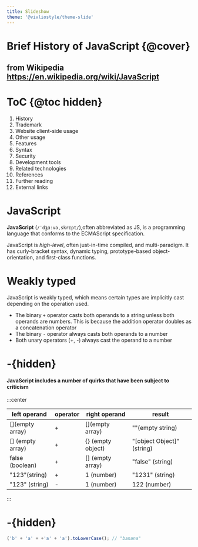 ```yaml
---
title: Slideshow
theme: '@vivliostyle/theme-slide'
---
```


# Brief History of JavaScript {@cover}

## from Wikipedia <https://en.wikipedia.org/wiki/JavaScript>

# ToC {@toc hidden}

1. History
2. Trademark
3. Website client-side usage
4. Other usage
5. Features
6. Syntax
7. Security
8. Development tools
9. Related technologies
10. References
11. Further reading
12. External links

# JavaScript

**JavaScript** (`/ˈdʒɑːvəˌskrɪpt/`),often abbreviated as JS, is a programming language that conforms to the ECMAScript specification.

JavaScript is _high-level_, often just-in-time compiled, and multi-paradigm. It has curly-bracket syntax, dynamic typing, prototype-based object-orientation, and first-class functions.

# Weakly typed

JavaScript is weakly typed, which means certain types are implicitly cast depending on the operation used.

- The binary `+` operator casts both operands to a string unless both operands are numbers. This is because the addition operator doubles as a concatenation operator
- The binary `-` operator always casts both operands to a number
- Both unary operators (+, -) always cast the operand to a number

# -{hidden}

#### JavaScript includes a number of quirks that have been subject to criticism

:::center

| left operand     | operator | right operand     | result                     |
| ---------------- | -------- | ----------------- | -------------------------- |
| [](empty array)  | +        | [](empty array)   | ""(empty string)           |
| [] (empty array) | +        | {} (empty object) | "[object Object]" (string) |
| false (boolean)  | +        | [] (empty array)  | "false" (string)           |
| "123"(string)    | +        | 1 (number)        | "1231" (string)            |
| "123" (string)   | -        | 1 (number)        | 122 (number)               |

:::

# -{hidden}

```javascript
('b' + 'a' + +'a' + 'a').toLowerCase(); // "banana"
```
